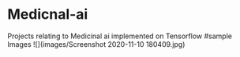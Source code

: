 # Medicnal-ai
Projects relating to Medicinal ai implemented on Tensorflow
 #sample Images
 ![](images/Screenshot 2020-11-10 180409.jpg)

